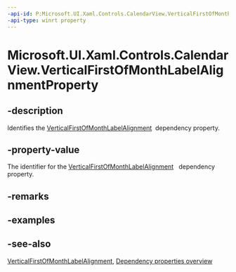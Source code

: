 ```yaml
---
-api-id: P:Microsoft.UI.Xaml.Controls.CalendarView.VerticalFirstOfMonthLabelAlignmentProperty
-api-type: winrt property
---
```


<!-- Property syntax
public Windows.UI.Xaml.DependencyProperty VerticalFirstOfMonthLabelAlignmentProperty { get; }
-->

# Microsoft.UI.Xaml.Controls.CalendarView.VerticalFirstOfMonthLabelAlignmentProperty

## -description
Identifies the [VerticalFirstOfMonthLabelAlignment](calendarview_verticalfirstofmonthlabelalignment.md)  dependency property.

## -property-value
The identifier for the [VerticalFirstOfMonthLabelAlignment](calendarview_verticalfirstofmonthlabelalignment.md)   dependency property.

## -remarks

## -examples

## -see-also
[VerticalFirstOfMonthLabelAlignment](calendarview_verticalfirstofmonthlabelalignment.md), [Dependency properties overview](/windows/uwp/xaml-platform/dependency-properties-overview)
